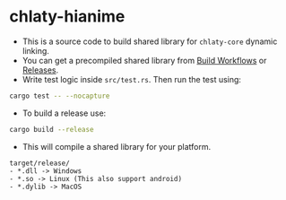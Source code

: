 # chlaty-hianime
- This is a source code to build shared library for `chlaty-core` dynamic linking.
- You can get a precompiled shared library from [Build Workflows](https://github.com/chlaty/chlaty-hianime/actions) or [Releases](https://github.com/chlaty/chlaty-hianime/releases).
- Write test logic inside `src/test.rs`. Then run the test using:
```bash
cargo test -- --nocapture
```
- To build a release use:
```bash
cargo build --release
```
- This will compile a shared library for your platform.
```
target/release/
- *.dll -> Windows
- *.so -> Linux (This also support android)
- *.dylib -> MacOS
```